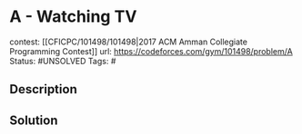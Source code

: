 # A - Watching TV

contest: [[CFICPC/101498/101498|2017 ACM Amman Collegiate Programming Contest]]
url: https://codeforces.com/gym/101498/problem/A
Status: #UNSOLVED
Tags: #

## Description

## Solution

